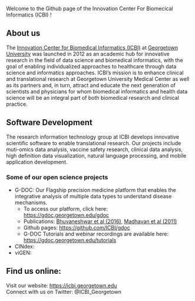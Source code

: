 
Welcome to the Github page of the Innovation Center For Biomecical Informatics (ICBI) !

## About us
The [Innovation Center for Biomedical Informatics (ICBI)](https://icbi.georgetown.edu) at [Georgetown University](https://lombardi.georgetown.edu/Biomedical-Informatics.html) was launched in 2012 as an academic hub for innovative research in the field of data science and biomedical informatics, with the goal of enabling individualized approaches to healthcare through data science and informatics approaches. ICBI’s mission is to enhance clinical and translational research at Georgetown University Medical Center as well as its partners and, in turn, attract and educate the next generation of scientists and physicians for whom biomedical informatics and health data science will be an integral part of both biomedical research and clinical practice. 

## Software Development
The research information technology group at ICBI develops innovative scientific software to enable translational research. Our projects include muti-omics data analysis, vaccine safety research, clinical data analysis, high definition data visualization, natural language processing, and mobile application development. 

### Some of our open science projects
* G-DOC: Our Flagship precision medicine platform that enables the integrative analysis of multiple data types to understand disease mechanisms. 
  * To access our platform, click here: https://gdoc.georgetown.edu/gdoc
  * Publications: [Bhuvaneshwar et al (2016)](https://www.ncbi.nlm.nih.gov/pubmed/27130330), [Madhavan et al (2011)](https://www.ncbi.nlm.nih.gov/pubmed/21969811)
  * Github pages: https://github.com/ICBI/gdoc
  * G-DOC Tutorials and webinar recordings are available here: https://gdoc.georgetown.edu/tutorials
* CINdex: 
* viGEN:


## Find us online: 

Visit our website: https://icbi.georgetown.edu  
Connect with us on Twitter: @ICBI_Georgetown
